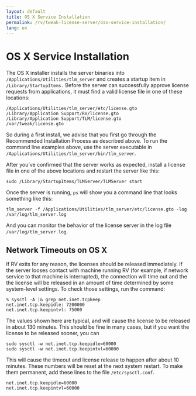 ```yaml
---
layout: default
title: OS X Service Installation
permalink: /rv/tweak-license-server/osx-service-installation/
lang: en
---
```


# OS X Service Installation

The OS X installer installs the server binaries into `/Applications/Utilities/tlm_server` and creates a startup item in `/Library/StartupItems.` Before the server can successfully approve license requests from applications, it must find a valid license file in one of these locations:

```
/Applications/Utilities/tlm_server/etc/license.gto
/Library/Application Support/RV/license.gto
/Library/Application Support/TLM/license.gto
/var/tweak/license.gto
```

So during a first install, we advise that you first go through the Recommended Installation Process as described above. To run the command line examples above, use the server executable in `/Applications/Utilities/tlm_server/bin/tlm_server`.

After you’ve confirmed that the server works as expected, install a license file in one of the above locations and restart the server like this:

```
sudo /Library/StartupItems/TLMServer/TLMServer start
```

Once the server is running, `ps` will show you a command line that looks something like this:

```
tlm_server -f /Applications/Utilities/tlm_server/etc/license.gto -log /var/log/tlm_server.log
```

And you can monitor the behavior of the license server in the log file `/var/log/tlm_server.log`.

## Network Timeouts on OS X

If RV exits for any reason, the licenses should be released immediately. If the server looses contact with machine running RV (for example, if network service to that machine is interrupted), the connection will time out and the the license will be released in an amount of time determined by some system-level settings. To check those settings, run the command:

```
% sysctl -A |& grep net.inet.tcpkeep
net.inet.tcp.keepidle: 7200000
net.inet.tcp.keepintvl: 75000
```

The values shown here are typical, and will cause the license to be released in about 130 minutes. This should be fine in many cases, but if you want the license to be released sooner, you can

```
sudo sysctl -w net.inet.tcp.keepidle=60000
sudo sysctl -w net.inet.tcp.keepintvl=60000
```

This will cause the timeout and license release to happen after about 10 minutes. These numbers will be reset at the next system restart. To make them permanent, add these lines to the file `/etc/sysctl.conf`.

```
net.inet.tcp.keepidle=60000
net.inet.tcp.keepintvl=60000
```
